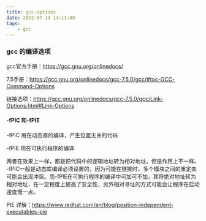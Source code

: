 ```yaml
---
title: gcc-options
date: 2022-07-14 14:11:09
tags:
    - gcc
---
```


### gcc 的编译选项
gcc官方手册：https://gcc.gnu.org/onlinedocs/

7.5手册：https://gcc.gnu.org/onlinedocs/gcc-7.5.0/gcc/#toc-GCC-Command-Options

链接选项：https://gcc.gnu.org/onlinedocs/gcc-7.5.0/gcc/Link-Options.html#Link-Options

#### -fPIC 和-fPIE
-fPIC 用在动态库的编译，产生位置无关的代码

-fPIE 用在可执行程序的编译

两者在效果上一样，都是把代码中的逻辑地址转为相对地址，但是作用上不一样。
-fPIC一般是动态库编译必须设置的，因为可能在链接时，多个模块之间的重定向可能会出现冲突。而-fPIE在可执行程序的编译中可加可不加，其将绝对地址转为相对地址，在一定程度上提高了安全性，另外相对寻址的方式可能会让程序在启动速度慢一点。

PIE 详解：https://www.redhat.com/en/blog/position-independent-executables-pie
